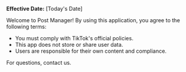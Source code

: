 **Effective Date:** [Today's Date]

Welcome to Post Manager! By using this application, you agree to the following terms:

- You must comply with TikTok's official policies.
- This app does not store or share user data.
- Users are responsible for their own content and compliance.

For questions, contact us.
